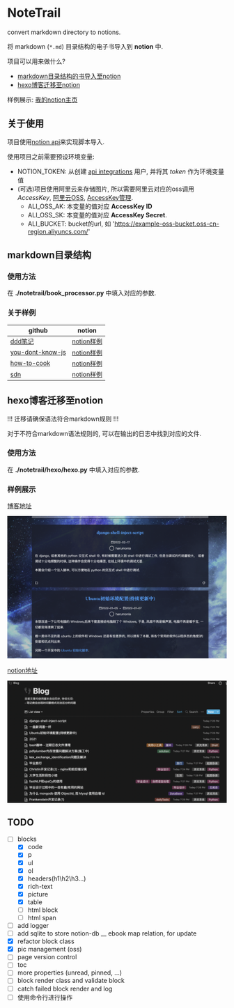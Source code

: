 # NoteTrail

<!-- In memory of a lost love and happy birthday to me -->

convert markdown directory to notions.

将 markdown (`*.md`) 目录结构的电子书导入到 __notion__ 中.

项目可以用来做什么?

- [markdown目录结构的书导入至notion](#markdown目录结构的书)
- [hexo博客迁移至notion](#hexo博客迁移至notion)

样例展示: [我的notion主页](https://harumonia.notion.site/Harumonia-e1d77980f1b942beb0ac80c3f3448a8d)

## 关于使用

项目使用[notion api](https://developers.notion.com/)来实现脚本导入.

使用项目之前需要预设环境变量:

- NOTION_TOKEN: 从创建 [api integrations](https://www.notion.so/my-integrations) 用户, 并将其 _token_ 作为环境变量值
- (可选)项目使用阿里云来存储图片, 所以需要阿里云对应的oss调用 _AccessKey_, [阿里云OSS](https://oss.console.aliyun.com/overview), [AccessKey管理](https://ram.console.aliyun.com/users).
  - ALI_OSS_AK: 本变量的值对应 __AccessKey ID__
  - ALI_OSS_SK: 本变量的值对应 __AccessKey Secret__.
  - ALI_BUCKET: bucket的url, 如 'https://example-oss-bucket.oss-cn-region.aliyuncs.com/'

## markdown目录结构

### 使用方法

在 __./notetrail/book_processor.py__ 中填入对应的参数.

### 关于样例

| github | notion |
|---|---|
|[ddd笔记](https://github.com/zq99299/note-book2/tree/master/docs/ddd)|[notion样例](https://harumonia.notion.site/ddd-9c90bf7e622e4d0bbfdf2768e06561e5)
|[you-dont-know-js](https://github.com/getify/You-Dont-Know-JS)|[notion样例](https://harumonia.notion.site/You-Dont-Know-JS-77771cc3b4bb4a1787a4a99d272634ce)
|[how-to-cook](https://github.com/Anduin2017/HowToCook)|[notion样例](https://harumonia.notion.site/how-to-cook-801c4df3c9e640df8667e8533fe1a457)
|[sdn](https://github.com/feiskyer/sdn-handbook)|[notion样例](https://harumonia.notion.site/sdn-handbook-ac76e75768d24f6dbfb44b0ced3cb3b9)


## hexo博客迁移至notion

!!!  迁移请确保语法符合markdown规则 !!!

对于不符合markdown语法规则的, 可以在输出的日志中找到对应的文件.

### 使用方法

在 __./notetrail/hexo/hexo.py__ 中填入对应的参数.

### 样例展示

[博客地址](https://blog.harumonia.moe/)

![hexoblog](./static/hexoblog.png)

[notion地址](https://harumonia.notion.site/5dfca79037874290b22dec916bdc9f07?v=7c41717134644508b4288d9acc90ca98)

![notionblog](./static/notionblog.png)

## TODO

- [ ] blocks
  - [x] code
  - [x] p
  - [x] ul
  - [x] ol
  - [x] headers(h1\h2\h3...)
  - [x] rich-text
  - [x] picture
  - [x] table
  - [ ] html block
  - [ ] html span
- [ ] add logger
- [ ] add sqlite to store notion-db __ ebook map relation, for update
- [x] refactor block class
- [x] pic management (oss)
- [ ] page version control
- [ ] toc
- [ ] more properties (unread, pinned, ...)
- [ ] block render class and validate block
- [ ] catch failed block render and log
- [ ] 使用命令行进行操作